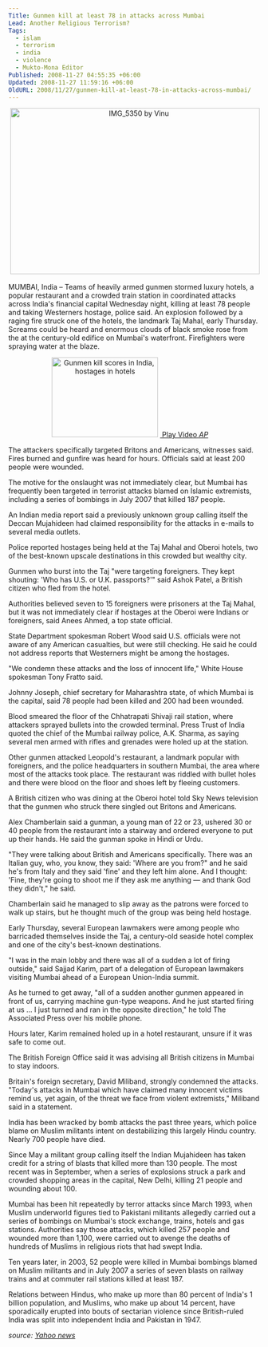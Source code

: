 ```yaml
---
Title: Gunmen kill at least 78 in attacks across Mumbai
Lead: Another Religious Terrorism?
Tags:
  - islam
  - terrorism
  - india
  - violence
  - Mukto-Mona Editor
Published: 2008-11-27 04:55:35 +06:00
Updated: 2008-11-27 11:59:16 +06:00
OldURL: 2008/11/27/gunmen-kill-at-least-78-in-attacks-across-mumbai/
---
```


<p align="center"><span class="photo_container pc_l"> <img width="500" src="https://farm4.static.flickr.com/3274/3061365143_91a2efda9c.jpg" alt="IMG_5350 by Vinu" height="333" class="pc_img" /></span></p>

MUMBAI, India – Teams of heavily armed gunmen stormed luxury hotels, a popular restaurant and a crowded train station in coordinated attacks across India's financial capital Wednesday night, killing at least 78 people and taking Westerners hostage, police said. An explosion followed by a raging fire struck one of the hotels, the landmark Taj Mahal, early Thursday. Screams could be heard and enormous clouds of black smoke rose from the at the century-old edifice on Mumbai's waterfront. Firefighters were spraying water at the blaze.

<p align="center"><a href="https://us.lrd.yahoo.com/_ylt=AhcW7kpjlCdDmhqchWs4Eub9xg8F/SIG=12fb1srbc/**https://cosmos.bcst.yahoo.com/up/ynews?ch=4226714&amp;cl=10851093&amp;lang=en" class="media media3s video"><img width="213" src="https://d.yimg.com/us.yimg.com/p/ap/20081126/videolthumb.0736cdc3ce535a3cb143c085c90a8d74.jpg?x=213&amp;y=160&amp;xc=1&amp;yc=1&amp;wc=399&amp;hc=300&amp;q=100&amp;sig=CAsYfWS7uY5eMoF75VdR.Q--" alt="Gunmen kill scores in India, hostages in hotels" height="160" /></a>
<a href="https://us.lrd.yahoo.com/_ylt=AhcW7kpjlCdDmhqchWs4Eub9xg8F/SIG=12fb1srbc/**https://cosmos.bcst.yahoo.com/up/ynews?ch=4226714&amp;cl=10851093&amp;lang=en" class="media media3s video"> Play Video </a><cite class="caption"><a href="https://news.yahoo.com/i/2523;_ylt=Ai0bnvO6JW.e9t9LNsWNBrL9xg8F">AP</a>  
 </cite>

The attackers specifically targeted Britons and Americans, witnesses said. Fires burned and gunfire was heard for hours. Officials said at least 200 people were wounded.

The motive for the onslaught was not immediately clear, but Mumbai has frequently been targeted in terrorist attacks blamed on Islamic extremists, including a series of bombings in July 2007 that killed 187 people.

An Indian media report said a previously unknown group calling itself the Deccan Mujahideen had claimed responsibility for the attacks in e-mails to several media outlets.

Police reported hostages being held at the Taj Mahal and Oberoi hotels, two of the best-known upscale destinations in this crowded but wealthy city.

Gunmen who burst into the Taj "were targeting foreigners. They kept shouting: 'Who has U.S. or U.K. passports?'" said Ashok Patel, a British citizen who fled from the hotel.

Authorities believed seven to 15 foreigners were prisoners at the Taj Mahal, but it was not immediately clear if hostages at the Oberoi were Indians or foreigners, said Anees Ahmed, a top state official.

State Department spokesman Robert Wood said U.S. officials were not aware of any American casualties, but were still checking. He said he could not address reports that Westerners might be among the hostages.

"We condemn these attacks and the loss of innocent life," White House spokesman Tony Fratto said.

Johnny Joseph, chief secretary for Maharashtra state, of which Mumbai is the capital, said 78 people had been killed and 200 had been wounded.

Blood smeared the floor of the Chhatrapati Shivaji rail station, where attackers sprayed bullets into the crowded terminal. Press Trust of India quoted the chief of the Mumbai railway police, A.K. Sharma, as saying several men armed with rifles and grenades were holed up at the station.

Other gunmen attacked Leopold's restaurant, a landmark popular with foreigners, and the police headquarters in southern Mumbai, the area where most of the attacks took place. The restaurant was riddled with bullet holes and there were blood on the floor and shoes left by fleeing customers.

A British citizen who was dining at the Oberoi hotel told Sky News television that the gunmen who struck there singled out Britons and Americans.

Alex Chamberlain said a gunman, a young man of 22 or 23, ushered 30 or 40 people from the restaurant into a stairway and ordered everyone to put up their hands. He said the gunman spoke in Hindi or Urdu.

"They were talking about British and Americans specifically. There was an Italian guy, who, you know, they said: 'Where are you from?" and he said he's from Italy and they said 'fine' and they left him alone. And I thought: 'Fine, they're going to shoot me if they ask me anything — and thank God they didn't," he said.

Chamberlain said he managed to slip away as the patrons were forced to walk up stairs, but he thought much of the group was being held hostage.

Early Thursday, several European lawmakers were among people who barricaded themselves inside the Taj, a century-old seaside hotel complex and one of the city's best-known destinations.

"I was in the main lobby and there was all of a sudden a lot of firing outside," said Sajjad Karim, part of a delegation of European lawmakers visiting Mumbai ahead of a European Union-India summit.

As he turned to get away, "all of a sudden another gunmen appeared in front of us, carrying machine gun-type weapons. And he just started firing at us ... I just turned and ran in the opposite direction," he told The Associated Press over his mobile phone.

Hours later, Karim remained holed up in a hotel restaurant, unsure if it was safe to come out.

The British Foreign Office said it was advising all British citizens in Mumbai to stay indoors.

Britain's foreign secretary, David Miliband, strongly condemned the attacks. "Today's attacks in Mumbai which have claimed many innocent victims remind us, yet again, of the threat we face from violent extremists," Miliband said in a statement.

India has been wracked by bomb attacks the past three years, which police blame on Muslim militants intent on destabilizing this largely Hindu country. Nearly 700 people have died.

Since May a militant group calling itself the Indian Mujahideen has taken credit for a string of blasts that killed more than 130 people. The most recent was in September, when a series of explosions struck a park and crowded shopping areas in the capital, New Delhi, killing 21 people and wounding about 100.

Mumbai has been hit repeatedly by terror attacks since March 1993, when Muslim underworld figures tied to Pakistani militants allegedly carried out a series of bombings on Mumbai's stock exchange, trains, hotels and gas stations. Authorities say those attacks, which killed 257 people and wounded more than 1,100, were carried out to avenge the deaths of hundreds of Muslims in religious riots that had swept India.

Ten years later, in 2003, 52 people were killed in Mumbai bombings blamed on Muslim militants and in July 2007 a series of seven blasts on railway trains and at commuter rail stations killed at least 187.

Relations between Hindus, who make up more than 80 percent of India's 1 billion population, and Muslims, who make up about 14 percent, have sporadically erupted into bouts of sectarian violence since British-ruled India was split into independent India and Pakistan in 1947.

_source: [Yahoo news](https://news.yahoo.com/s/ap/as_india_shooting#full)_

